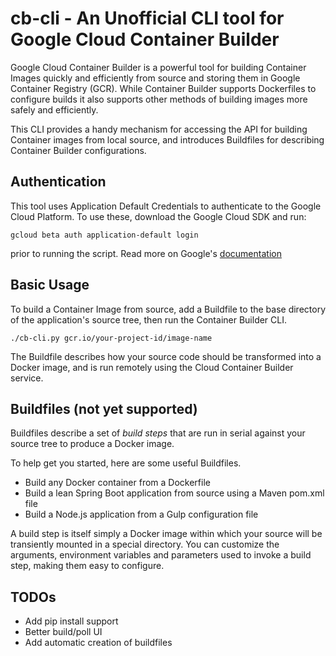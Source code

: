 # cb-cli - An Unofficial CLI tool for Google Cloud Container Builder

Google Cloud Container Builder is a powerful tool for building Container Images
quickly and efficiently from source and storing them in Google Container
Registry (GCR). While Container Builder supports Dockerfiles to configure builds
it also supports other methods of building images more safely and efficiently.

This CLI provides a handy mechanism for accessing the API for building Container
images from local source, and introduces Buildfiles for describing Container
Builder configurations.

## Authentication

This tool uses Application Default Credentials to authenticate to the Google
Cloud Platform. To use these, download the Google Cloud SDK and run:

 `gcloud beta auth application-default login`

prior to running the script. Read more on Google's
[documentation](https://developers.google.com/identity/protocols/application-default-credentials#whentouse)

## Basic Usage

To build a Container Image from source, add a Buildfile to the base directory
of the application's source tree, then run the Container Builder CLI.

 `./cb-cli.py gcr.io/your-project-id/image-name`

The Buildfile describes how your source code should be transformed into a Docker
image, and is run remotely using the Cloud Container Builder service.

## Buildfiles (not yet supported)

Buildfiles describe a set of *build steps* that are run in serial against your
source tree to produce a Docker image.

To help get you started, here are some useful Buildfiles.

* Build any Docker container from a Dockerfile
* Build a lean Spring Boot application from source using a Maven pom.xml file
* Build a Node.js application from a Gulp configuration file

A build step is itself simply a Docker image within which your
source will be transiently mounted in a special directory. You can customize
the arguments, environment variables and parameters used to invoke a build step,
making them easy to configure.

## TODOs

* Add pip install support
* Better build/poll UI
* Add automatic creation of buildfiles
